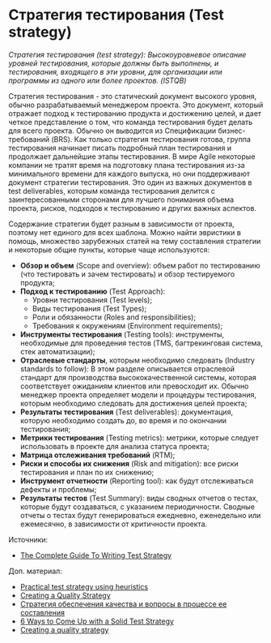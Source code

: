 # Стратегия тестирования (Test strategy)

_Стратегия тестирования (test strategy): Высокоуровневое описание уровней тестирования, которые должны быть выполнены, и тестирования, входящего в эти уровни, для организации или программы из одного или более проектов. (ISTQB)_

Стратегия тестирования - это статический документ высокого уровня, обычно разрабатываемый менеджером проекта. Это документ, который отражает подход к тестированию продукта и достижению целей, и дает четкое представление о том, что команда тестирования будет делать для всего проекта. Обычно он выводится из Спецификации бизнес-требований (BRS). Как только стратегия тестирования готова, группа тестирования начинает писать подробный план тестирования и продолжает дальнейшие этапы тестирования. В мире Agile некоторые компании не тратят время на подготовку плана тестирования из-за минимального времени для каждого выпуска, но они поддерживают документ стратегии тестирования. Это один из важных документов в test deliverables, которым команда тестирования делится с заинтересованными сторонами для лучшего понимания объема проекта, рисков, подходов к тестированию и других важных аспектов.

Содержание стратегии будет разным в зависимости от проекта, поэтому нет единого для всех шаблона. Можно найти эвристики в помощь, множество зарубежных статей на тему составления стратегии и некоторые общие пункты, которые чаще используются:

* **Обзор и объем** (Scope and overview): объем работ по тестированию (что тестировать и зачем тестировать) и обзор тестируемого продукта;
* **Подход к тестированию** (Test Approach):
  * Уровни тестирования (Test levels);
  * Виды тестирования (Test Types);
  * Роли и обязанности (Roles and responsibilities);
  * Требования к окружениям (Environment requirements);
* **Инструменты тестирования** (Testing tools): инструменты, необходимые для проведения тестов (TMS, багтрекинговая система, стек автоматизации);
* **Отраслевые стандарты**, которым необходимо следовать (Industry standards to follow): В этом разделе описывается отраслевой стандарт для производства высококачественной системы, которая соответствует ожиданиям клиентов или превосходит их. Обычно менеджер проекта определяет модели и процедуры тестирования, которым необходимо следовать для достижения целей проекта;
* **Результаты тестирования** (Test deliverables): документация, которую необходимо создать до, во время и по окончании тестирования;
* **Метрики тестирования** (Testing metrics): метрики, которые следует использовать в проекте для анализа статуса проекта;
* **Матрица отслеживания требований** (RTM);
* **Риски и способы их снижения** (Risk and mitigation): все риски тестирования и план по их снижению;
* **Инструмент отчетности** (Reporting tool): как будут отслеживаться дефекты и проблемы;
* **Результаты тестов** (Test Summary): виды сводных отчетов о тестах, которые будут создаваться, с указанием периодичности. Сводные отчеты о тестах будут генерироваться ежедневно, еженедельно или ежемесячно, в зависимости от критичности проекта.

Источники:

* [The Complete Guide To Writing Test Strategy](https://www.softwaretestingmaterial.com/test-strategy/)

Доп. материал:

* [Practical test strategy using heuristics](https://huddle.eurostarsoftwaretesting.com/resources/test-management/practical-test-strategy-using-heuristics/)
* [Creating a Quality Strategy](https://thinkingtester.com/creating-a-quality-strategy/)
* [Стратегия обеспечения качества и вопросы в процессе ее составления](https://testengineer.ru/strategiya-obespecheniya-kachestva/)
* [6 Ways to Come Up with a Solid Test Strategy](https://blog.gurock.com/solid-test-strategy/)
* [Creating a quality strategy](https://theqalead.com/topics/creating-a-quality-strategy/)

